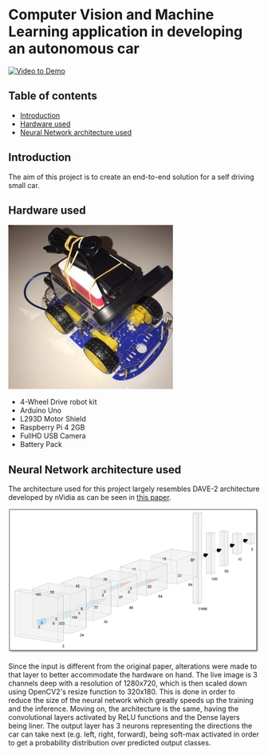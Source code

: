 # Computer Vision and Machine Learning application in developing an autonomous car

[![Video to Demo](http://img.youtube.com/vi/BPs_-qfbrYE/0.jpg)](https://www.youtube.com/watch?v=BPs_-qfbrYE "SelfDriving RC Car demonstartion")

## Table of contents

- [Introduction](#introduction)
- [Hardware used](#hardware-used)
- [Neural Network architecture used](#neural-network-architecture-used)

## Introduction

The aim of this project is to create an end-to-end solution for a self driving small car.

## Hardware used

![Robot design](rsc/robot_design.jpg)

- 4-Wheel Drive robot kit
- Arduino Uno
- L293D Motor Shield
- Raspberry Pi 4 2GB
- FullHD USB Camera
- Battery Pack

## Neural Network architecture used

The architecture used for this project largely resembles DAVE-2 architecture developed by nVidia as can be seen in [this paper](https://developer.nvidia.com/blog/deep-learning-self-driving-cars/).

![Architecture of the neural network](rsc/nn_architecture.png)

Since the input is different from the original paper, alterations were made to that layer to better accommodate the hardware on hand.
The live image is 3 channels deep with a resolution of 1280x720, which is then scaled down using OpenCV2's resize function to 320x180. This is done in order to reduce the size of the neural network which greatly speeds up the training and the inference.
Moving on, the architecture is the same, having the convolutional layers activated by ReLU functions and the Dense layers being liner. The output layer has 3 neurons representing the directions the car can take next (e.g. left, right, forward), being soft-max activated in order to get a probability distribution over predicted output classes.
